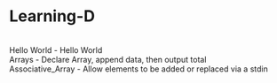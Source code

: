 # Learning-D<br>
<br>
Hello World - Hello World <br>
Arrays - Declare Array, append data, then output total<br>
Associative_Array - Allow elements to be added or replaced via a stdin<br>
